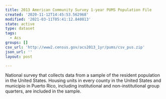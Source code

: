 ```yaml
---
title: 2013 American Community Survey 1-year PUMS Population File
created: '2020-11-12T14:45:53.562968'
modified: '2021-03-11T05:41:12.840813'
state: active
type: dataset
tags:
  - Acs
groups: []
csv_url: 'http://www2.census.gov/acs2013_1yr/pums/csv_pus.zip'
json_url: ''
layout: post

---
```

National survey that collects data from a sample of the resident population in the United States. Housing units in every county in the United States and municipio in Puerto Rico, including institutional and non-institutional group quarters, are included in the sample.
